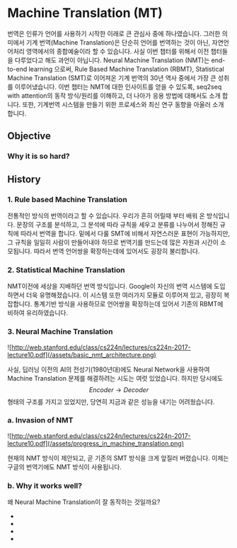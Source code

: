 # Machine Translation \(MT\)

번역은 인류가 언어를 사용하기 시작한 이래로 큰 관심사 중에 하나였습니다. 그러한 의미에서 기계 번역(Machine Translation)은 단순히 언어를 번역하는 것이 아닌, 자연언어처리 영역에서의 종합예술이라 할 수 있습니다. 사실 이번 챕터를 위해서 이전 챕터들을 다루었다고 해도 과언이 아닙니다. Neural Machine Translation (NMT)는 end-to-end learning 으로써, Rule Based Machine Translation (RBMT), Statistical Machine Translation (SMT)로 이어져온 기계 번역의 30년 역사 중에서 가장 큰 성취를 이루어냈습니다. 이번 챕터는 NMT에 대한 인사이트를 얻을 수 있도록, seq2seq with attention의 동작 방식/원리를 이해하고, 더 나아가 응용 방법에 대해서도 소개 합니다. 또한, 기계번역 시스템을 만들기 위한 프로세스와 최신 연구 동향을 아울러 소개 합니다.

## Objective

### Why it is so hard?

## History

### 1. Rule based Machine Translation

전통적인 방식의 번역이라고 할 수 있습니다. 우리가 흔히 어릴때 부터 배워 온 방식입니다. 문장의 구조를 분석하고, 그 분석에 따라 규칙을 세우고 분류를 나누어서 정해진 규칙에 따라서 번역을 합니다. 밑에서 다룰 SMT에 비해서 자연스러운 표현이 가능하지만, 그 규칙을 일일히 사람이 만들어내야 하므로 번역기를 만드는데 많은 자원과 시간이 소모됩니다. 따라서 번역 언어쌍을 확장하는데에 있어서도 굉장히 불리합니다.

### 2. Statistical Machine Translation

NMT이전에 세상을 지배하던 번역 방식입니다. Google이 자신의 번역 시스템에 도입하면서 더욱 유명해졌습니다. 이 시스템 또한 여러가지 모듈로 이루어져 있고, 굉장히 복잡합니다. 통계기반 방식을 사용하므로 언어쌍을 확장하는데 있어서 기존의 RBMT에 비하여 유리하였습니다.

### 3. Neural Machine Translation

![http://web.stanford.edu/class/cs224n/lectures/cs224n-2017-lecture10.pdf](/assets/basic_nmt_architecture.png)

사실, 딥러닝 이전의 AI의 전성기(1980년대)에도 Neural Network을 사용하여 Machine Translation 문제를 해결하려는 시도는 여럿 있었습니다. 하지만 당시에도 $$ Encoder \longrightarrow Decoder $$ 형태의 구조를 가지고 있었지만, 당연히 지금과 같은 성능을 내기는 어려웠습니다.

### a. Invasion of NMT

![http://web.stanford.edu/class/cs224n/lectures/cs224n-2017-lecture10.pdf](/assets/progress_in_machine_translation.png)

현재의 NMT 방식이 제안되고, 곧 기존의 SMT 방식을 크게 앞질러 버렸습니다. 이제는 구글의 번역기에도 NMT 방식이 사용됩니다.

### b. Why it works well?

왜 Neural Machine Translation이 잘 동작하는 것일까요?

-
-
-
-